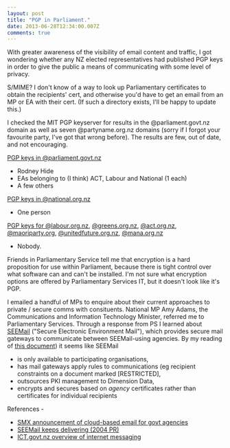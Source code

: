 ```yaml
---
layout: post
title: "PGP in Parliament."
date: 2013-06-28T12:34:00.007Z
comments: true
---
```


With greater awareness of the visibility of email content and traffic, I got wondering whether any NZ elected representatives had published PGP keys in order to give the public a means of communicating with some level of privacy.

S/MIME? I don't know of a way to look up Parliamentary certificates to obtain the recipients' cert, and otherwise you'd have to get an email from an MP or EA with their cert. (If such a directory exists, I'll be happy to update this.)

I checked the MIT PGP keyserver for results in the @parliament.govt.nz domain as well as seven @partyname.org.nz domains (sorry if I forgot your favourite party, I've got that wrong before). The results are few, out of date, and not encouraging.

[PGP keys in @parliament.govt.nz](http://pgp.mit.edu:11371/pks/lookup?search=parliament.govt.nz)

* Rodney Hide
* EAs belonging to (I think) ACT, Labour and National (1 each)
* A few others

[PGP keys in @national.org.nz](http://pgp.mit.edu:11371/pks/lookup?search=national.org.nz)

* One person

[PGP keys for @labour.org.nz](http://pgp.mit.edu:11371/pks/lookup?search=labour.org.nz), [@greens.org.nz](http://pgp.mit.edu:11371/pks/lookup?search=greens.org.nz), [@act.org.nz](http://pgp.mit.edu:11371/pks/lookup?search=act.org.nz), [@maoriparty.org](http://pgp.mit.edu:11371/pks/lookup?search=maoriparty.org), [@unitedfuture.org.nz](http://pgp.mit.edu:11371/pks/lookup?search=unitedfuture.org.nz), [@mana.org.nz](http://pgp.mit.edu:11371/pks/lookup?search=mana.org.nz)

* Nobody.

Friends in Parliamentary Service tell me that encryption is a hard proposition for use within Parliament, because there is tight control over what software can and can't be installed. I'm not sure what encryption options are offered by Parliamentary Services IT, but it doesn't look like it's PGP.

I emailed a handful of MPs to enquire about their current approaches to private / secure comms with consituents. National MP Amy Adams, the Communications and Information Technology Minister, referred me to Parliamentary Services. Through a response from PS I learned about [SEEMail](http://ict.govt.nz/common-capabilities/communications/seemail) ("Secure Electronic Environment Mail"), which provides secure mail gateways to communicate between SEEMail-using agencies. By my reading of [this document](http://ict.govt.nz/common-capabilities/communications/seemail)) it seems like SEEMail

 * is only available to participating organisations,
 * has mail gateways apply rules to communications (eg recipient
   constraints on a document marked [RESTRICTED],
 * outsources PKI management to Dimension Data,
 * encrypts and secures based on *agency* certificates rather than
   certificates for individual recipients

References -

 * [SMX announcement of cloud-based email for govt agencies](http://www.computerworld.co.nz/article/472424/smx_opens_cloud-based_email_service_govt_agencies/)
 * [SEEMail keeps delivering (2004 PR)](http://www.scoop.co.nz/stories/PO0406/S00093.htm)
 * [ICT.govt.nz overview of internet messaging](http://ict.govt.nz/guidance-and-resources/standards-compliance/authentication-standards/security-assertion-messaging-framework/appendix-overview-in/)
